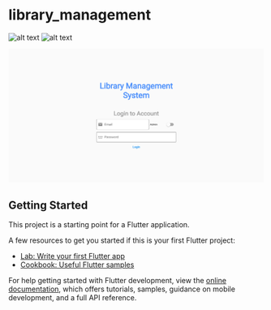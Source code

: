 # library_management

![alt text](https://github.com/Seeeev/library_management/tree/main/assets/screenshots/login.png?raw=true)
![alt text](https://github.com/Seeeev/library_management/tree/main/assets/screenshots/admin.png?raw=true)

![alt login](https://github.com/Seeeev/library_management/blob/main/assets/screenshots/login.png?raw=true)

## Getting Started

This project is a starting point for a Flutter application.

A few resources to get you started if this is your first Flutter project:

- [Lab: Write your first Flutter app](https://docs.flutter.dev/get-started/codelab)
- [Cookbook: Useful Flutter samples](https://docs.flutter.dev/cookbook)

For help getting started with Flutter development, view the
[online documentation](https://docs.flutter.dev/), which offers tutorials,
samples, guidance on mobile development, and a full API reference.
